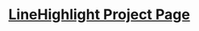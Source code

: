 <a href="http://www.ictenablers.com/linehighlight/">LineHighlight Project Page</a>
===================================================================================
